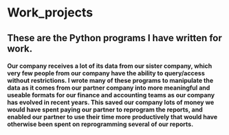 # Work_projects
## These are the Python programs I have written for work.
#### Our company receives a lot of its data from our sister company, which very few people from our company have the ability to query/access without restrictions. I wrote many of these programs to manipulate the data as it comes from our partner company into more meaningful and useable formats for our finance and accounting teams as our company has evolved in recent years. This saved our company lots of money we would have spent paying our partner to reprogram the reports, and enabled our partner to use their time more productively that would have otherwise been spent on reprogramming several of our reports.
